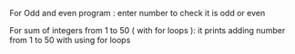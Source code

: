 For Odd and even program :
enter number to check it is odd or even


For sum of  integers from 1 to 50 ( with for loops ):
it prints adding number from 1 to 50 with using for loops
